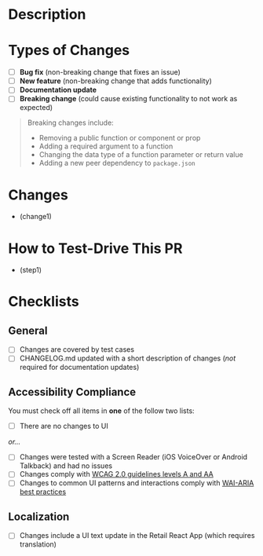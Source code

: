 <!--- Provide a short summary of your changes in the Title field above -->

# Description

<!--- A longer summary of your changes, including: a description of the issue that you’re addressing, a list of required dependencies (if applicable), and any other relavant context. -->

# Types of Changes

<!--- What types of changes does your code introduce? Put an `x` in all the boxes that apply: -->

- [ ] **Bug fix** (non-breaking change that fixes an issue)
- [ ] **New feature** (non-breaking change that adds functionality)
- [ ] **Documentation update**
- [ ] **Breaking change** (could cause existing functionality to not work as expected)

> Breaking changes include:
>
> - Removing a public function or component or prop
> - Adding a required argument to a function
> - Changing the data type of a function parameter or return value
> - Adding a new peer dependency to `package.json`

# Changes

- (change1)

# How to Test-Drive This PR

- (step1)

# Checklists

<!--- Enter an `x` in all the boxes that apply. -->
<!--- If you’re unsure about any of these, don’t hesitate to ask. We’re here to help! -->

## General

- [ ] Changes are covered by test cases
- [ ] CHANGELOG.md updated with a short description of changes (_not_ required for documentation updates)

## Accessibility Compliance

You must check off all items in **one** of the follow two lists:

- [ ] There are no changes to UI

_or..._

- [ ] Changes were tested with a Screen Reader (iOS VoiceOver or Android Talkback) and had no issues
- [ ] Changes comply with [WCAG 2.0 guidelines levels A and AA](https://www.wuhcag.com/wcag-checklist/)
- [ ] Changes to common UI patterns and interactions comply with [WAI-ARIA best practices](https://www.w3.org/TR/wai-aria-practices-1.1/)

## Localization

- [ ] Changes include a UI text update in the Retail React App (which requires translation)
